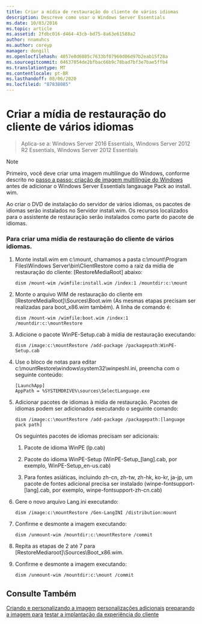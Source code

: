 ```yaml
---
title: Criar a mídia de restauração do cliente de vários idiomas
description: Descreve como usar o Windows Server Essentials
ms.date: 10/03/2016
ms.topic: article
ms.assetid: 2fdbc016-d464-43cb-bd75-8a63e61588a2
author: nnamuhcs
ms.author: coreyp
manager: dongill
ms.openlocfilehash: 4057e0d6805c7633bf07960d06d97b2eab15f28a
ms.sourcegitcommit: 04637054de2bfbac66b9c78bad7bf3e7bae5ffb4
ms.translationtype: MT
ms.contentlocale: pt-BR
ms.lasthandoff: 08/06/2020
ms.locfileid: "87838085"
---
```

# <a name="build-multi-language-client-restore-media"></a>Criar a mídia de restauração do cliente de vários idiomas

>Aplica-se a: Windows Server 2016 Essentials, Windows Server 2012 R2 Essentials, Windows Server 2012 Essentials

> [!NOTE]
>  Primeiro, você deve criar uma imagem multilíngue do Windows, conforme descrito no [passo a passo: criação de imagem multilíngüe do Windows](/previous-versions/windows/it-pro/windows-8.1-and-8/jj126995(v=win.10)) antes de adicionar o Windows Server Essentials langauage Pack ao install. wim.

 Ao criar o DVD de instalação do servidor de vários idiomas, os pacotes de idiomas serão instalados no Servidor install.wim. Os recursos localizados para o assistente de restauração serão instalados como parte do pacote de idiomas.

### <a name="to-build-a-multi-language-client-restore-media"></a>Para criar uma mídia de restauração do cliente de vários idiomas.

1.  Monte install.wim em c:\mount, chamamos a pasta c:\mount\Program Files\Windows Server\bin\ClientRestore como a raiz da mídia de restauração do cliente: [RestoreMediaRoot] abaixo:

    ```
    dism /mount-wim /wimfile:install.wim /index:1 /mountdir:c:\mount
    ```

2.  Monte o arquivo WIM de restauração do cliente em [RestoreMediaRoot]\Sources\Boot.wim (As mesmas etapas precisam ser realizadas para boot_x86.wim também). A linha de comando é:

    ```
    dism /mount-wim /wimfile:boot.wim /index:1 /mountdir:c:\mountRestore
    ```

3.  Adicione o pacote WinPE-Setup.cab à mídia de restauração executando:

    ```
    dism /image:c:\mountRestore /add-package /packagepath:WinPE-Setup.cab
    ```

4.  Use o bloco de notas para editar c:\mountRestore\windows\system32\winpeshl.ini, preencha com o seguinte conteúdo:

    ```
    [LaunchApp]
    AppPath = %SYSTEMDRIVE%\sources\SelectLanguage.exe
    ```

5.  Adicionar pacotes de idiomas à mídia de restauração. Pacotes de idiomas podem ser adicionados executando o seguinte comando:

    ```
    dism /image:c:\mountRestore /add-package /packagepath:[language pack path]
    ```

     Os seguintes pacotes de idiomas precisam ser adicionais:

    1.  Pacote de idioma WinPE (lp.cab)

    2.  Pacote do idioma WinPE-Setup (WinPE-Setup_[lang].cab, por exemplo, WinPE-Setup_en-us.cab)

    3.  Para fontes asiáticas, incluindo zh-cn, zh-tw, zh-hk, ko-kr, ja-jp, um pacote de fontes adicional precisa ser instalado (winpe-fontsupport-[lang].cab, por exemplo, winpe-fontsupport-zh-cn.cab)

6.  Gere o novo arquivo Lang.ini executando:

    ```
    dism /image:c:\mountRestore /Gen-LangINI /distribution:mount
    ```

7.  Confirme e desmonte a imagem executando:

    ```
    dism /unmount-wim /mountdir:c:\mountRestore /commit
    ```

8.  Repita as etapas de 2 até 7 para [RestoreMediaroot]\Sources\Boot_x86.wim.

9. Confirme e desmonte a imagem executando:

    ```
    dism /unmount-wim /mountdir:c:\mount /commit
    ```

## <a name="see-also"></a>Consulte Também

 [Criando e personalizando a imagem](Creating-and-Customizing-the-Image.md) [personalizações adicionais](Additional-Customizations.md) [preparando a imagem para](Preparing-the-Image-for-Deployment.md) [testar a implantação da experiência do cliente](Testing-the-Customer-Experience.md)